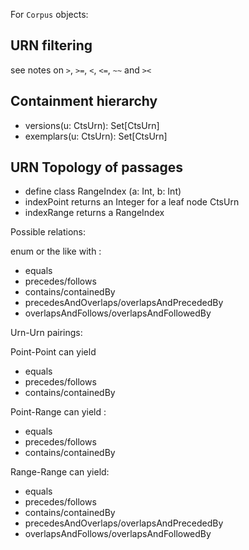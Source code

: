 
For `Corpus` objects:

## URN filtering

see notes on  `>`, `>=`, `<`, `<=`, `~~` and `><`

## Containment hierarchy

-  versions(u: CtsUrn): Set[CtsUrn]
-  exemplars(u: CtsUrn): Set[CtsUrn]

##  URN Topology of passages

-  define class RangeIndex (a: Int, b: Int)
-  indexPoint returns an Integer for a leaf node CtsUrn
-  indexRange returns a RangeIndex


Possible relations:

enum or the like with :

- equals
- precedes/follows
- contains/containedBy
- precedesAndOverlaps/overlapsAndPrecededBy
- overlapsAndFollows/overlapsAndFollowedBy

Urn-Urn pairings:

Point-Point can yield

- equals
- precedes/follows
- contains/containedBy


Point-Range can yield :

- equals
- precedes/follows
- contains/containedBy

Range-Range can yield:


- equals
- precedes/follows
- contains/containedBy
- precedesAndOverlaps/overlapsAndPrecededBy
- overlapsAndFollows/overlapsAndFollowedBy
